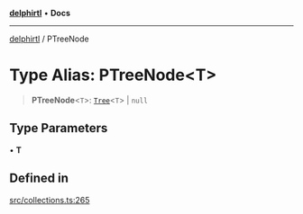 [**delphirtl**](../README.md) • **Docs**

***

[delphirtl](../globals.md) / PTreeNode

# Type Alias: PTreeNode\<T\>

> **PTreeNode**\<`T`\>: [`Tree`](../classes/Tree.md)\<`T`\> \| `null`

## Type Parameters

• **T**

## Defined in

[src/collections.ts:265](https://github.com/chuacw/delphirtl/blob/48cfb097286672c971bbebd46ef739959b561e2a/src/collections.ts#L265)
